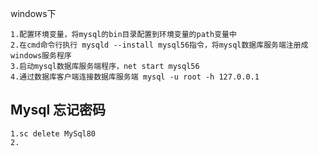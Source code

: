 windows下
```
1.配置环境变量，将mysql的bin目录配置到环境变量的path变量中
2.在cmd命令行执行 mysqld --install mysql56指令，将mysql数据库服务端注册成windows服务程序
3.启动mysql数据库服务端程序，net start mysql56
4.通过数据库客户端连接数据库服务端 mysql -u root -h 127.0.0.1
```

## Mysql 忘记密码
```
1.sc delete MySql80
2.
```
<!--stackedit_data:
eyJoaXN0b3J5IjpbLTEzNzIzMzA2MTYsOTU2NTk4NDM1LC0yMD
gxNDE4MjUxLC04MjYyMjIwODBdfQ==
-->